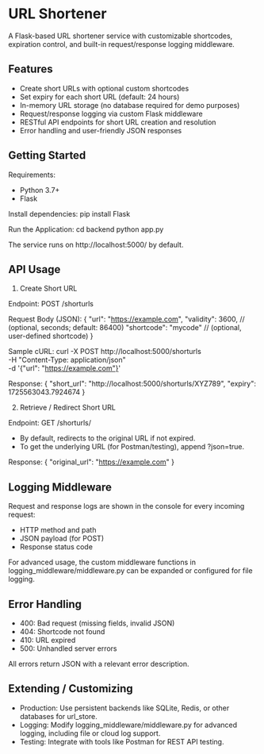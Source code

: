 URL Shortener
=============

A Flask-based URL shortener service with customizable shortcodes, expiration control, and built-in request/response logging middleware.

Features
--------
- Create short URLs with optional custom shortcodes
- Set expiry for each short URL (default: 24 hours)
- In-memory URL storage (no database required for demo purposes)
- Request/response logging via custom Flask middleware
- RESTful API endpoints for short URL creation and resolution
- Error handling and user-friendly JSON responses

Getting Started
---------------
Requirements:
- Python 3.7+
- Flask

Install dependencies:
    pip install Flask

Run the Application:
    cd backend
    python app.py

The service runs on http://localhost:5000/ by default.

API Usage
---------

1. Create Short URL

Endpoint: POST /shorturls

Request Body (JSON):
    {
      "url": "https://example.com",
      "validity": 3600,        // (optional, seconds; default: 86400)
      "shortcode": "mycode"    // (optional, user-defined shortcode)
    }

Sample cURL:
    curl -X POST http://localhost:5000/shorturls \
      -H "Content-Type: application/json" \
      -d '{"url": "https://example.com"}'

Response:
    {
      "short_url": "http://localhost:5000/shorturls/XYZ789",
      "expiry": 1725563043.7924674
    }

2. Retrieve / Redirect Short URL

Endpoint: GET /shorturls/<shortcode>

- By default, redirects to the original URL if not expired.
- To get the underlying URL (for Postman/testing), append ?json=true.

Response:
    {
      "original_url": "https://example.com"
    }

Logging Middleware
------------------
Request and response logs are shown in the console for every incoming request:

- HTTP method and path
- JSON payload (for POST)
- Response status code

For advanced usage, the custom middleware functions in logging_middleware/middleware.py can be expanded or configured for file logging.

Error Handling
--------------
- 400: Bad request (missing fields, invalid JSON)
- 404: Shortcode not found
- 410: URL expired
- 500: Unhandled server errors

All errors return JSON with a relevant error description.

Extending / Customizing
------------------------
- Production: Use persistent backends like SQLite, Redis, or other databases for url_store.
- Logging: Modify logging_middleware/middleware.py for advanced logging, including file or cloud log support.
- Testing: Integrate with tools like Postman for REST API testing.

